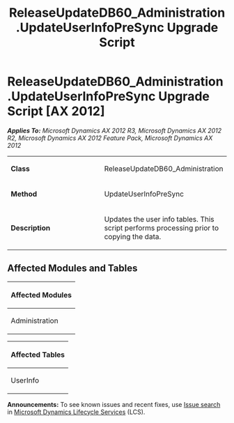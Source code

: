 ﻿---
title: ReleaseUpdateDB60_Administration.UpdateUserInfoPreSync Upgrade Script
TOCTitle: ReleaseUpdateDB60_Administration.UpdateUserInfoPreSync Upgrade Script
ms:assetid: b6aeedd3-4bef-f4f9-362e-996bb67d2715
ms:mtpsurl: https://msdn.microsoft.com/en-us/library/JJ737040(v=AX.60)
ms:contentKeyID: 49710722
ms.date: 05/18/2015
mtps_version: v=AX.60
---

# ReleaseUpdateDB60\_Administration.UpdateUserInfoPreSync Upgrade Script [AX 2012]


_**Applies To:** Microsoft Dynamics AX 2012 R3, Microsoft Dynamics AX 2012 R2, Microsoft Dynamics AX 2012 Feature Pack, Microsoft Dynamics AX 2012_

<table>
<colgroup>
<col style="width: 50%" />
<col style="width: 50%" />
</colgroup>
<tbody>
<tr class="odd">
<td><p><strong>Class</strong></p></td>
<td><p>ReleaseUpdateDB60_Administration</p></td>
</tr>
<tr class="even">
<td><p><strong>Method</strong></p></td>
<td><p>UpdateUserInfoPreSync</p></td>
</tr>
<tr class="odd">
<td><p><strong>Description</strong></p></td>
<td><p>Updates the user info tables. This script performs processing prior to copying the data.</p></td>
</tr>
</tbody>
</table>


## Affected Modules and Tables

<table>
<colgroup>
<col style="width: 100%" />
</colgroup>
<thead>
<tr class="header">
<th><p>Affected Modules</p></th>
</tr>
</thead>
<tbody>
<tr class="odd">
<td><p>Administration</p></td>
</tr>
</tbody>
</table>


<table>
<colgroup>
<col style="width: 100%" />
</colgroup>
<thead>
<tr class="header">
<th><p>Affected Tables</p></th>
</tr>
</thead>
<tbody>
<tr class="odd">
<td><p>UserInfo</p></td>
</tr>
</tbody>
</table>

  
**Announcements:** To see known issues and recent fixes, use [Issue search](http://go.microsoft.com/fwlink/?linkid=389258) in [Microsoft Dynamics Lifecycle Services](http://go.microsoft.com/fwlink/?linkid=306505) (LCS).

